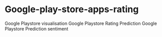 # Google-play-store-apps-rating
Google Playstore visualisation 
Google Playstore Rating Prediction 
Google Playstore Prediction  sentiment
